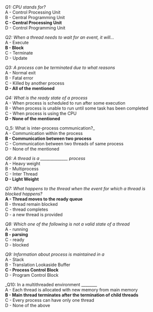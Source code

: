 _Q1: CPU stands for?_<br>
A - Control Processing Unit<br>
B - Central Programming Unit<br>
**C - Central Processing Unit**<br>
D - Control Programming Unit<br>

_Q2: When a thread needs to wait for an event, it will..._<br>
A - Execute<br>
**B - Block**<br>
C - Terminate<br>
D - Update<br>

_Q3: A process can be terminated due to what reasons_<br>
A - Normal exit<br>
B - Fatal error<br>
C - Killed by another process<br>
**D - All of the mentioned**<br>

_Q4: What is the ready state of a process_<br>
A - When process is scheduled to run after some execution<br>
B - When process is unable to run until some task has been completed<br>
C - When process is using the CPU<br>
**D - None of the mentioned**<br>

Q_5: What is inter-process communication?_<br>
A - Communication within the process<br>
**B - Communication between two process**<br>
C - Communication between two threads of same process<br>
D - None of the mentioned<br>

_Q6: A thread is a ______________ process_<br>
A - Heavy weight<br>
B - Multiprocess<br>
C - Inter Thread<br>
**D - Light Weight**<br>

_Q7: What happens to the thread when the event for which a thread is blocked happens?_<br>
**A - Thread moves to the ready queue**<br>
B - thread remain blocked<br>
C - thread completes<br>
D - a new thread is provided<br>

_Q8: Which one of the following is not a valid state of a thread_<br>
A - running<br>
**B - parsing**<br>
C - ready<br>
D - blocked<br>

_Q9: Information about process is maintained in a_<br>
A - Stack<br>
B - Translation Lookaside Buffer<br>
**C - Process Control Block**<br>
D - Program Control Block<br>

_Q10: In a multithreaded environment ________<br>
A - Each thread is allocated with new memory from main memory<br>
**B - Main thread terminates after the termination of child threads**<br>
C - Every process can have only one thread<br>
D - None of the above<br>
